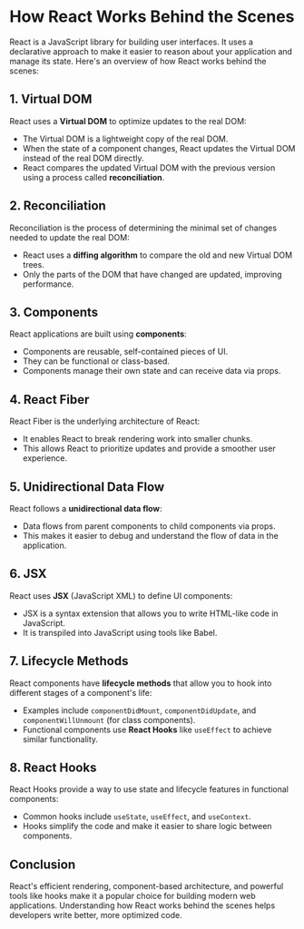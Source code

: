 # How React Works Behind the Scenes

React is a JavaScript library for building user interfaces. It uses a declarative approach to make it easier to reason about your application and manage its state. Here's an overview of how React works behind the scenes:

## 1. Virtual DOM

React uses a **Virtual DOM** to optimize updates to the real DOM:

- The Virtual DOM is a lightweight copy of the real DOM.
- When the state of a component changes, React updates the Virtual DOM instead of the real DOM directly.
- React compares the updated Virtual DOM with the previous version using a process called **reconciliation**.

## 2. Reconciliation

Reconciliation is the process of determining the minimal set of changes needed to update the real DOM:

- React uses a **diffing algorithm** to compare the old and new Virtual DOM trees.
- Only the parts of the DOM that have changed are updated, improving performance.

## 3. Components

React applications are built using **components**:

- Components are reusable, self-contained pieces of UI.
- They can be functional or class-based.
- Components manage their own state and can receive data via props.

## 4. React Fiber

React Fiber is the underlying architecture of React:

- It enables React to break rendering work into smaller chunks.
- This allows React to prioritize updates and provide a smoother user experience.

## 5. Unidirectional Data Flow

React follows a **unidirectional data flow**:

- Data flows from parent components to child components via props.
- This makes it easier to debug and understand the flow of data in the application.

## 6. JSX

React uses **JSX** (JavaScript XML) to define UI components:

- JSX is a syntax extension that allows you to write HTML-like code in JavaScript.
- It is transpiled into JavaScript using tools like Babel.

## 7. Lifecycle Methods

React components have **lifecycle methods** that allow you to hook into different stages of a component's life:

- Examples include `componentDidMount`, `componentDidUpdate`, and `componentWillUnmount` (for class components).
- Functional components use **React Hooks** like `useEffect` to achieve similar functionality.

## 8. React Hooks

React Hooks provide a way to use state and lifecycle features in functional components:

- Common hooks include `useState`, `useEffect`, and `useContext`.
- Hooks simplify the code and make it easier to share logic between components.

## Conclusion

React's efficient rendering, component-based architecture, and powerful tools like hooks make it a popular choice for building modern web applications. Understanding how React works behind the scenes helps developers write better, more optimized code.
